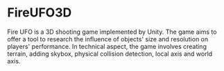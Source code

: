 # FireUFO3D
Fire UFO is a 3D shooting game implemented by Unity. The game aims to offer a tool to research the influence of objects' size and resolution on players' performance. In technical aspect, the game involves creating terrain, adding skybox, physical collision detection, local axis and world axis.
